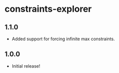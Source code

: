 # constraints-explorer

## 1.1.0

- Added support for forcing infinite max constraints.

## 1.0.0

- Initial release!
